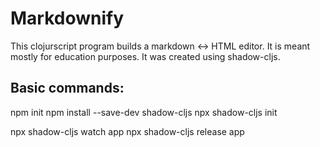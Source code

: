 # Markdownify
This clojurscript program builds a markdown <-> HTML editor.
It is meant mostly for education purposes.
It was created using shadow-cljs.

## Basic commands:
npm init
npm install --save-dev shadow-cljs
npx shadow-cljs init

npx shadow-cljs watch app
npx shadow-cljs release app
